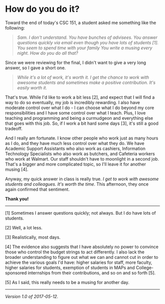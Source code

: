 How do you do it?
=================

Toward the end of today's CSC 151, a student asked me something like the
following:

> _Sam.  I don't understand.  You have bunches of advisees.  You answer
questions quickly via email even though you have lots of students [1].
You seem to spend time with your family  You write a musing every night.
How do you do all that?_

Since we were reviewing for the final, I didn't want to give a very long
answer, so I gave a short one.

> _While it's a lot of work, it's worth it.  I get the chance to work
with awesome students and sometimes make a positive contribution.  It's
easily worth it._

That's true.  While I'd like to work a bit less [2], and expect that I
will find a way to do so eventually, my job is incredibly rewarding.
I also have moderate control over what I do - I can choose what I
do beyond my core responsibilities and I have some control over what
I teach.  Plus, I love teaching and programming and being a curmudgeon
and everything else that goes with this job.  So, if I work a bit hard
some days [3], it's still a good tradeoff.

And I really am fortunate.  I know other people who work just as
many hours as I do, and they have much less control over what they do.
We have Academic Support Assistants who also work as cashiers, Information
Technology Specialists who also work as butchers, and Cafeteria workers
who work at Walmart.  Our staff shouldn't have to moonlight in a
second job.  That's a bigger and more complicated topic, so I'll leave
it for another musing [4].

Anyway, my quick answer in class is really true.  _I get to work with
awesome students and colleagues.  It's worth the time._ This afternoon,
they once again confirmed that sentiment.

**Thank you!**

---

[1] Sometimes I answer questions quickly; not always.  But I do have lots
of students.

[2] Well, a lot less.

[3] Realistically, most days.

[4] The evidence also suggests that I have absolutely no power to convince
those who control the budget strings to act differently.  I also lack
the broader understanding to figure out what we can and cannot cut in
order to achieve the various goals I'd have: higher salaries for staff,
more faculty, higher salaries for students, exemption of students in
MAPs and College-sponsored internships from their contributions, and so
on and so forth [5].

[5] As I said, this really needs to be a musing for another day.

---

*Version 1.0 of 2017-05-12.*
